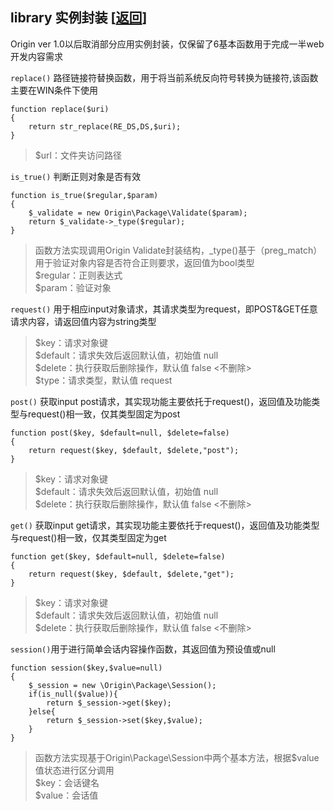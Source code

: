 <span id='origin_method'></span>
## library 实例封装 [<a href="https://github.com/shenqiwei/origin_readme">返回</a>]
Origin ver 1.0以后取消部分应用实例封装，仅保留了6基本函数用于完成一半web开发内容需求

`replace()` 路径链接符替换函数，用于将当前系统反向符号转换为链接符,该函数主要在WIN条件下使用    

    function replace($uri)
    {
        return str_replace(RE_DS,DS,$uri);
    }
> $url：文件夹访问路径    

`is_true()` 判断正则对象是否有效    

    function is_true($regular,$param)
    {
        $_validate = new Origin\Package\Validate($param);
        return $_validate->_type($regular);
    }
> 函数方法实现调用Origin Validate封装结构，_type()基于（preg_match）用于验证对象内容是否符合正则要求，返回值为bool类型    
> $regular：正则表达式    
> $param：验证对象    
    
`request()` 用于相应input对象请求，其请求类型为request，即POST&GET任意请求内容，请返回值内容为string类型    
> $key：请求对象键    
> $default：请求失效后返回默认值，初始值 null    
> $delete：执行获取后删除操作，默认值 false <不删除>    
> $type：请求类型，默认值 request    
    
`post()` 获取input post请求，其实现功能主要依托于request()，返回值及功能类型与request()相一致，仅其类型固定为post    

    function post($key, $default=null, $delete=false)
    {
        return request($key, $default, $delete,"post");
    }
> $key：请求对象键    
> $default：请求失效后返回默认值，初始值 null    
> $delete：执行获取后删除操作，默认值 false <不删除>   

`get()` 获取input get请求，其实现功能主要依托于request()，返回值及功能类型与request()相一致，仅其类型固定为get     

    function get($key, $default=null, $delete=false)
    {
        return request($key, $default, $delete,"get");
    }
> $key：请求对象键    
> $default：请求失效后返回默认值，初始值 null    
> $delete：执行获取后删除操作，默认值 false <不删除>      
    
`session()`用于进行简单会话内容操作函数，其返回值为预设值或null

    function session($key,$value=null)
    {
        $_session = new \Origin\Package\Session();
        if(is_null($value)){
            return $_session->get($key);
        }else{
            return $_session->set($key,$value);
        }
    }
> 函数方法实现基于Origin\Package\Session中两个基本方法，根据$value值状态进行区分调用     
> $key：会话键名     
> $value：会话值     
   